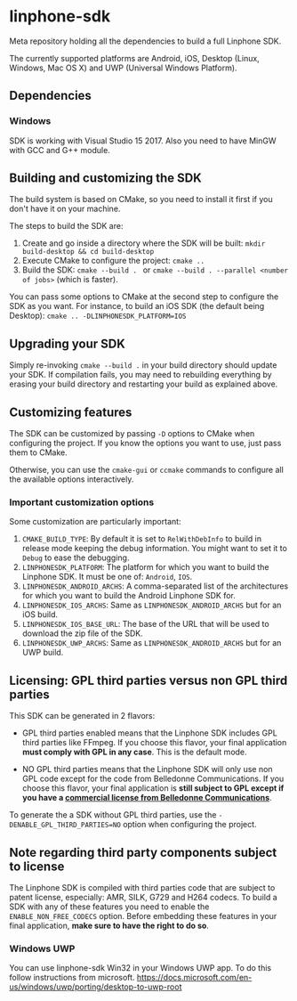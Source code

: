 # linphone-sdk

Meta repository holding all the dependencies to build a full Linphone SDK.

The currently supported platforms are Android, iOS, Desktop (Linux, Windows, Mac OS X) and UWP (Universal Windows Platform).

## Dependencies
### Windows
SDK is working with Visual Studio 15 2017.
Also you need to have MinGW with GCC and G++ module.

## Building and customizing the SDK

The build system is based on CMake, so you need to install it first if you don't have it on your machine.

The steps to build the SDK are:

 1. Create and go inside a directory where the SDK will be built:
 `mkdir build-desktop && cd build-desktop`
 2. Execute CMake to configure the project:
 `cmake ..`
 3. Build the SDK:
 `cmake --build . ` 
 or 
 `cmake --build . --parallel <number of jobs>` (which is faster).

You can pass some options to CMake at the second step to configure the SDK as you want.
For instance, to build an iOS SDK (the default being Desktop):
 `cmake .. -DLINPHONESDK_PLATFORM=IOS`

## Upgrading your SDK

Simply re-invoking `cmake --build .` in your build directory should update your SDK. If compilation fails, you may need to rebuilding everything by erasing your build directory and restarting your build as explained above.

## Customizing features

The SDK can be customized by passing `-D` options to CMake when configuring the project. If you know the options you want to use, just pass them to CMake.

Otherwise, you can use the `cmake-gui` or `ccmake` commands to configure all the available options interactively.

### Important customization options

Some customization are particularly important:

 1. `CMAKE_BUILD_TYPE`: By default it is set to `RelWithDebInfo` to build in release mode keeping the debug information. You might want to set it to `Debug` to ease the debugging.
 2. `LINPHONESDK_PLATFORM`: The platform for which you want to build the Linphone SDK. It must be one of: `Android`, `IOS`.
 3. `LINPHONESDK_ANDROID_ARCHS`: A comma-separated list of the architectures for which you want to build the Android Linphone SDK for.
 4. `LINPHONESDK_IOS_ARCHS`: Same as `LINPHONESDK_ANDROID_ARCHS` but for an iOS build.
 5. `LINPHONESDK_IOS_BASE_URL`: The base of the URL that will be used to download the zip file of the SDK.
 6. `LINPHONESDK_UWP_ARCHS`: Same as `LINPHONESDK_ANDROID_ARCHS` but for an UWP build.

## Licensing: GPL third parties versus non GPL third parties

This SDK can be generated in 2 flavors:

* GPL third parties enabled means that the Linphone SDK includes GPL third parties like FFmpeg. If you choose this flavor, your final application **must comply with GPL in any case**. This is the default mode.

* NO GPL third parties means that the Linphone SDK will only use non GPL code except for the code from Belledonne Communications. If you choose this flavor, your final application is **still subject to GPL except if you have a [commercial license from Belledonne Communications](http://www.belledonne-communications.com/products.html)**.

To generate the a SDK without GPL third parties, use the `-DENABLE_GPL_THIRD_PARTIES=NO` option when configuring the project.

## Note regarding third party components subject to license

The Linphone SDK is compiled with third parties code that are subject to patent license, especially: AMR, SILK, G729 and H264 codecs.
To build a SDK with any of these features you need to enable the `ENABLE_NON_FREE_CODECS` option.
Before embedding these features in your final application, **make sure to have the right to do so**.

### Windows UWP
You can use linphone-sdk Win32 in your Windows UWP app.
To do this follow instructions from microsoft.
https://docs.microsoft.com/en-us/windows/uwp/porting/desktop-to-uwp-root
